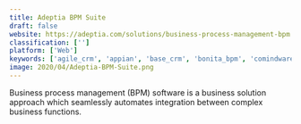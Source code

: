 ```yaml
---
title: Adeptia BPM Suite
draft: false 
website: https://adeptia.com/solutions/business-process-management-bpm
classification: ['']
platform: ['Web']
keywords: ['agile_crm', 'appian', 'base_crm', 'bonita_bpm', 'comindware_tracker', 'hubspot_crm', 'insightly', 'k2', 'kissflow', 'microsoft_dynamics', 'netsuite', 'nimble', 'oracle_bpm_suite', 'oracle_crm', 'oracle_sales_cloud', 'pega_platform', 'pipedrive', 'sage_crm', 'salesforce', 'tibco_activematrix_bpm', 'workbooks', 'zoho_crm', 'bpm_online']
image: 2020/04/Adeptia-BPM-Suite.png
---
```

Business process management (BPM) software is a business solution approach which seamlessly automates integration between complex business functions.